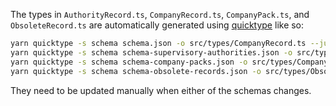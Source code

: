 The types in `AuthorityRecord.ts`, `CompanyRecord.ts`, `CompanyPack.ts`, and `ObsoleteRecord.ts` are automatically generated using [quicktype](https://github.com/quicktype/quicktype) like so:

```sh
yarn quicktype -s schema schema.json -o src/types/CompanyRecord.ts --just-types --acronym-style original
yarn quicktype -s schema schema-supervisory-authorities.json -o src/types/AuthorityRecord.ts --just-types --acronym-style original
yarn quicktype -s schema schema-company-packs.json -o src/types/CompanyPack.ts --just-types --acronym-style original
yarn quicktype -s schema schema-obsolete-records.json -o src/types/ObsoleteRecord.ts --just-types --acronym-style original
```

They need to be updated manually when either of the schemas changes.
